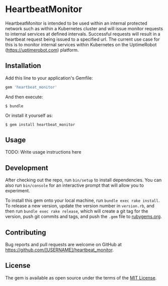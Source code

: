# HeartbeatMonitor

HeartbeatMonitor is intended to be used within an internal protected network such as within a Kubernetes cluster and will issue monitor requests to internal services at defined intervals.  Successful requests will result in a heartbeat request being issued to a specified url.  The current use case for this is to monitor internal services within Kubernetes on the UptimeRobot (https://uptimerobot.com) platform.

## Installation

Add this line to your application's Gemfile:

```ruby
gem 'heartbeat_monitor'
```

And then execute:

    $ bundle

Or install it yourself as:

    $ gem install heartbeat_monitor

## Usage

TODO: Write usage instructions here

## Development

After checking out the repo, run `bin/setup` to install dependencies. You can also run `bin/console` for an interactive prompt that will allow you to experiment.

To install this gem onto your local machine, run `bundle exec rake install`. To release a new version, update the version number in `version.rb`, and then run `bundle exec rake release`, which will create a git tag for the version, push git commits and tags, and push the `.gem` file to [rubygems.org](https://rubygems.org).

## Contributing

Bug reports and pull requests are welcome on GitHub at https://github.com/[USERNAME]/heartbeat_monitor.

## License

The gem is available as open source under the terms of the [MIT License](https://opensource.org/licenses/MIT).
